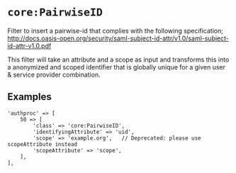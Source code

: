 `core:PairwiseID`
===================

Filter to insert a pairwise-id that complies with the following specification;
http://docs.oasis-open.org/security/saml-subject-id-attr/v1.0/saml-subject-id-attr-v1.0.pdf

This filter will take an attribute and a scope as input and transforms this into a anonymized and scoped
identifier that is globally unique for a given user & service provider combination.

Examples
--------

    'authproc' => [
        50 => [
            'class' => 'core:PairwiseID',
            'identifyingAttribute' => 'uid',
            'scope' => 'example.org',   // Deprecated: please use scopeAttribute instead
            'scopeAttribute' => 'scope',
        ],
    ],
